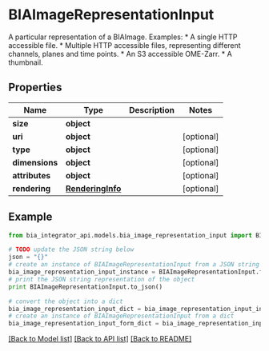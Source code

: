 # BIAImageRepresentationInput

A particular representation of a BIAImage. Examples:  * A single HTTP accessible file. * Multiple HTTP accessible files, representing different channels, planes and time points. * An S3 accessible OME-Zarr. * A thumbnail.

## Properties
Name | Type | Description | Notes
------------ | ------------- | ------------- | -------------
**size** | **object** |  | 
**uri** | **object** |  | [optional] 
**type** | **object** |  | [optional] 
**dimensions** | **object** |  | [optional] 
**attributes** | **object** |  | [optional] 
**rendering** | [**RenderingInfo**](RenderingInfo.md) |  | [optional] 

## Example

```python
from bia_integrator_api.models.bia_image_representation_input import BIAImageRepresentationInput

# TODO update the JSON string below
json = "{}"
# create an instance of BIAImageRepresentationInput from a JSON string
bia_image_representation_input_instance = BIAImageRepresentationInput.from_json(json)
# print the JSON string representation of the object
print BIAImageRepresentationInput.to_json()

# convert the object into a dict
bia_image_representation_input_dict = bia_image_representation_input_instance.to_dict()
# create an instance of BIAImageRepresentationInput from a dict
bia_image_representation_input_form_dict = bia_image_representation_input.from_dict(bia_image_representation_input_dict)
```
[[Back to Model list]](../README.md#documentation-for-models) [[Back to API list]](../README.md#documentation-for-api-endpoints) [[Back to README]](../README.md)


